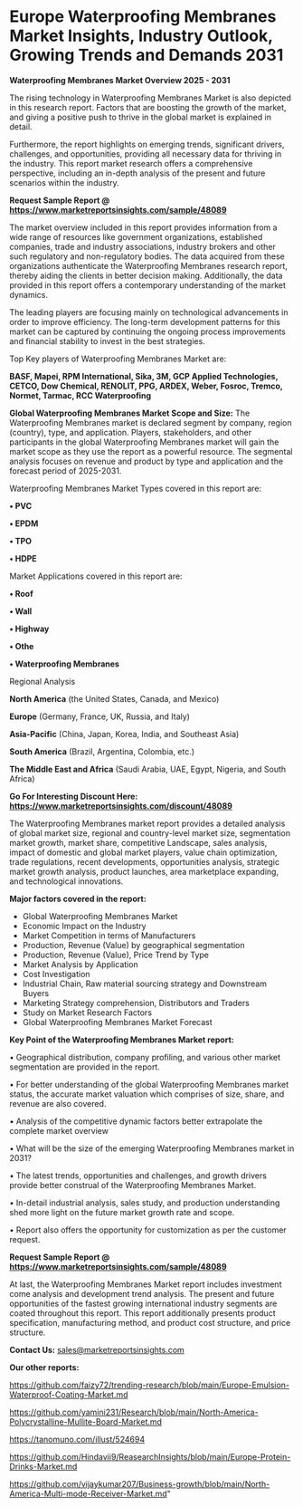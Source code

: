 # Europe Waterproofing Membranes Market Insights, Industry Outlook, Growing Trends and Demands 2031

<Strong> Waterproofing Membranes Market Overview 2025 - 2031</strong>

The rising technology in Waterproofing Membranes Market is also depicted in this research report. Factors that are boosting the growth of the market, and giving a positive push to thrive in the global market is explained in detail.

Furthermore, the report highlights on emerging trends, significant drivers, challenges, and opportunities, providing all necessary data for thriving in the industry. This report market research offers a comprehensive perspective, including an in-depth analysis of the present and future scenarios within the industry.

<strong>Request Sample Report @ <a href=https://www.marketreportsinsights.com/sample/48089>https://www.marketreportsinsights.com/sample/48089</a></strong>

The market overview included in this report provides information from a wide range of resources like government organizations, established companies, trade and industry associations, industry brokers and other such regulatory and non-regulatory bodies. The data acquired from these organizations authenticate the Waterproofing Membranes research report, thereby aiding the clients in better decision making. Additionally, the data provided in this report offers a contemporary understanding of the market dynamics.

The leading players are focusing mainly on technological advancements in order to improve efficiency. The long-term development patterns for this market can be captured by continuing the ongoing process improvements and financial stability to invest in the best strategies.

Top Key players of Waterproofing Membranes Market are:

<strong>BASF, Mapei, RPM International, Sika, 3M, GCP Applied Technologies, CETCO, Dow Chemical, RENOLIT, PPG, ARDEX, Weber, Fosroc, Tremco, Normet, Tarmac, RCC Waterproofing</strong>

<strong><b>Global Waterproofing Membranes Market Scope and Size:</b></strong>
The Waterproofing Membranes market is declared segment by company, region (country), type, and application. Players, stakeholders, and other participants in the global Waterproofing Membranes market will gain the market scope as they use the report as a powerful resource. The segmental analysis focuses on revenue and product by type and application and the forecast period of 2025-2031.

Waterproofing Membranes Market Types covered in this report are:

<strong>•  PVC

•  EPDM

•  TPO

•  HDPE</strong>

Market Applications covered in this report are:

<strong>•  Roof

•  Wall

•  Highway

•  Othe

•  Waterproofing Membranes</strong> 

Regional Analysis

<strong>North America</strong> (the United States, Canada, and Mexico)

<strong>Europe</strong> (Germany, France, UK, Russia, and Italy)

<strong>Asia-Pacific</strong> (China, Japan, Korea, India, and Southeast Asia)

<strong>South America</strong> (Brazil, Argentina, Colombia, etc.)

<strong>The Middle East and Africa</strong> (Saudi Arabia, UAE, Egypt, Nigeria, and South Africa)

<strong>Go For Interesting Discount Here: <a href=https://www.marketreportsinsights.com/discount/48089>https://www.marketreportsinsights.com/discount/48089</a></strong>

The Waterproofing Membranes market report provides a detailed analysis of global market size, regional and country-level market size, segmentation market growth, market share, competitive Landscape, sales analysis, impact of domestic and global market players, value chain optimization, trade regulations, recent developments, opportunities analysis, strategic market growth analysis, product launches, area marketplace expanding, and technological innovations.

<strong><b>Major factors covered in the report:</b></strong>
<ul>
  <li>Global Waterproofing Membranes Market </li>
  <li>Economic Impact on the Industry</li>
  <li>Market Competition in terms of Manufacturers</li>
  <li>Production, Revenue (Value) by geographical segmentation</li>
  <li>Production, Revenue (Value), Price Trend by Type</li>
  <li>Market Analysis by Application</li>
  <li>Cost Investigation</li>
  <li>Industrial Chain, Raw material sourcing strategy and Downstream Buyers</li>
  <li>Marketing Strategy comprehension, Distributors and Traders</li>
  <li>Study on Market Research Factors</li>
  <li>Global Waterproofing Membranes Market Forecast</li>
</ul>

<strong><b>Key Point of the Waterproofing Membranes Market report:</b></strong>

• Geographical distribution, company profiling, and various other market segmentation are provided in the report.

• For better understanding of the global Waterproofing Membranes market status, the accurate market valuation which comprises of size, share, and revenue are also covered.

• Analysis of the competitive dynamic factors better extrapolate the complete market overview

• What will be the size of the emerging Waterproofing Membranes market in 2031?

• The latest trends, opportunities and challenges, and growth drivers provide better construal of the Waterproofing Membranes Market.

• In-detail industrial analysis, sales study, and production understanding shed more light on the future market growth rate and scope.

• Report also offers the opportunity for customization as per the customer request.

<strong>Request Sample Report @ <a href=https://www.marketreportsinsights.com/sample/48089>https://www.marketreportsinsights.com/sample/48089</a></strong>

At last, the Waterproofing Membranes Market report includes investment come analysis and development trend analysis. The present and future opportunities of the fastest growing international industry segments are coated throughout this report. This report additionally presents product specification, manufacturing method, and product cost structure, and price structure.

<strong>Contact Us:</strong>
sales@marketreportsinsights.com

<strong>Our other reports:</strong>

<a href=https://github.com/faizy72/trending-research/blob/main/Europe-Emulsion-Waterproof-Coating-Market.md>https://github.com/faizy72/trending-research/blob/main/Europe-Emulsion-Waterproof-Coating-Market.md</a>

<a href=https://github.com/yamini231/Research/blob/main/North-America-Polycrystalline-Mullite-Board-Market.md>https://github.com/yamini231/Research/blob/main/North-America-Polycrystalline-Mullite-Board-Market.md</a>

<a href=https://tanomuno.com/illust/524694>https://tanomuno.com/illust/524694</a>

<a href=https://github.com/Hindavii9/ReasearchInsights/blob/main/Europe-Protein-Drinks-Market.md>https://github.com/Hindavii9/ReasearchInsights/blob/main/Europe-Protein-Drinks-Market.md</a>

<a href=https://github.com/vijaykumar207/Business-growth/blob/main/North-America-Multi-mode-Receiver-Market.md>https://github.com/vijaykumar207/Business-growth/blob/main/North-America-Multi-mode-Receiver-Market.md</a>"
